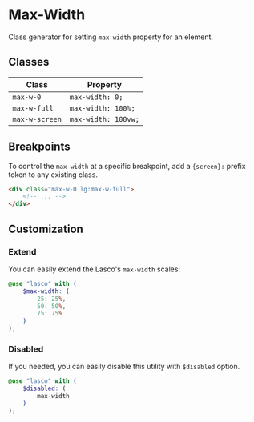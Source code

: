 # Max-Width

Class generator for setting `max-width` property for an element.

## Classes

| Class          | Property            |
|----------------|---------------------|
| `max-w-0`      | `max-width: 0;`     |
| `max-w-full`   | `max-width: 100%;`  |
| `max-w-screen` | `max-width: 100vw;` |

## Breakpoints

To control the `max-width` at a specific breakpoint, add a `{screen}:` prefix token to any existing class.

```html
<div class="max-w-0 lg:max-w-full">
    <!-- ... -->
</div>
```

## Customization

### Extend

You can easily extend the Lasco's `max-width` scales:

```scss
@use "lasco" with (
    $max-width: (
        25: 25%,
        50: 50%,
        75: 75%
    )
);
```

### Disabled

If you needed, you can easily disable this utility with `$disabled` option.

```scss
@use "lasco" with (
    $disabled: (
        max-width
    )
);
```
